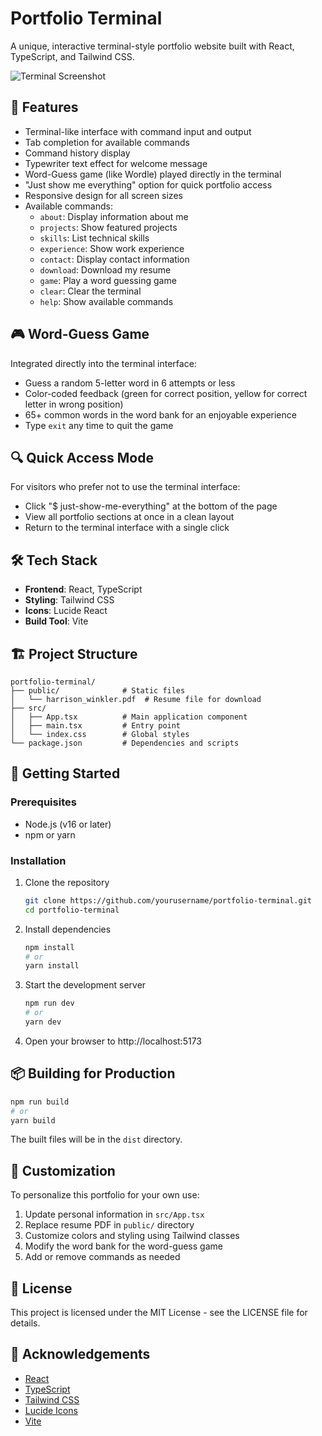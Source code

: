 # Portfolio Terminal

A unique, interactive terminal-style portfolio website built with React, TypeScript, and Tailwind CSS.

![Terminal Screenshot](https://i.imgur.com/TBD.png)

## 🚀 Features

- Terminal-like interface with command input and output
- Tab completion for available commands
- Command history display
- Typewriter text effect for welcome message
- Word-Guess game (like Wordle) played directly in the terminal
- "Just show me everything" option for quick portfolio access
- Responsive design for all screen sizes
- Available commands:
  - `about`: Display information about me
  - `projects`: Show featured projects
  - `skills`: List technical skills
  - `experience`: Show work experience
  - `contact`: Display contact information
  - `download`: Download my resume
  - `game`: Play a word guessing game
  - `clear`: Clear the terminal
  - `help`: Show available commands

## 🎮 Word-Guess Game

Integrated directly into the terminal interface:
- Guess a random 5-letter word in 6 attempts or less
- Color-coded feedback (green for correct position, yellow for correct letter in wrong position)
- 65+ common words in the word bank for an enjoyable experience
- Type `exit` any time to quit the game

## 🔍 Quick Access Mode

For visitors who prefer not to use the terminal interface:
- Click "$ just-show-me-everything" at the bottom of the page
- View all portfolio sections at once in a clean layout
- Return to the terminal interface with a single click

## 🛠️ Tech Stack

- **Frontend**: React, TypeScript
- **Styling**: Tailwind CSS
- **Icons**: Lucide React
- **Build Tool**: Vite

## 🏗️ Project Structure

```
portfolio-terminal/
├── public/              # Static files
│   └── harrison_winkler.pdf  # Resume file for download
├── src/
│   ├── App.tsx          # Main application component
│   ├── main.tsx         # Entry point
│   └── index.css        # Global styles
└── package.json         # Dependencies and scripts
```

## 🚦 Getting Started

### Prerequisites

- Node.js (v16 or later)
- npm or yarn

### Installation

1. Clone the repository
   ```bash
   git clone https://github.com/yourusername/portfolio-terminal.git
   cd portfolio-terminal
   ```

2. Install dependencies
   ```bash
   npm install
   # or
   yarn install
   ```

3. Start the development server
   ```bash
   npm run dev
   # or
   yarn dev
   ```

4. Open your browser to http://localhost:5173

## 📦 Building for Production

```bash
npm run build
# or
yarn build
```

The built files will be in the `dist` directory.

## 🔧 Customization

To personalize this portfolio for your own use:

1. Update personal information in `src/App.tsx`
2. Replace resume PDF in `public/` directory
3. Customize colors and styling using Tailwind classes
4. Modify the word bank for the word-guess game
5. Add or remove commands as needed

## 📄 License

This project is licensed under the MIT License - see the LICENSE file for details.

## 🤝 Acknowledgements

- [React](https://reactjs.org/)
- [TypeScript](https://www.typescriptlang.org/)
- [Tailwind CSS](https://tailwindcss.com/)
- [Lucide Icons](https://lucide.dev/)
- [Vite](https://vitejs.dev/)